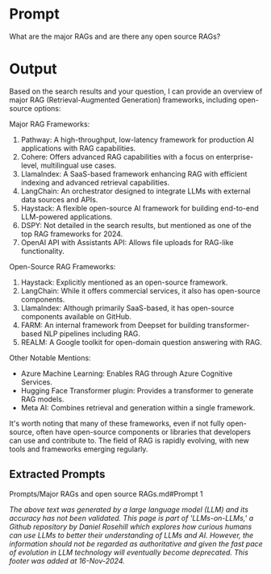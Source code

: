 # Prompt

What are the major RAGs and are there any open source RAGs?

# Output

Based on the search results and your question, I can provide an overview of major RAG (Retrieval-Augmented Generation) frameworks, including open-source options:

Major RAG Frameworks:

1. Pathway: A high-throughput, low-latency framework for production AI applications with RAG capabilities.
2. Cohere: Offers advanced RAG capabilities with a focus on enterprise-level, multilingual use cases.
3. LlamaIndex: A SaaS-based framework enhancing RAG with efficient indexing and advanced retrieval capabilities.
4. LangChain: An orchestrator designed to integrate LLMs with external data sources and APIs.
5. Haystack: A flexible open-source AI framework for building end-to-end LLM-powered applications.
6. DSPY: Not detailed in the search results, but mentioned as one of the top RAG frameworks for 2024.
7. OpenAI API with Assistants API: Allows file uploads for RAG-like functionality.

Open-Source RAG Frameworks:

1. Haystack: Explicitly mentioned as an open-source framework.
2. LangChain: While it offers commercial services, it also has open-source components.
3. LlamaIndex: Although primarily SaaS-based, it has open-source components available on GitHub.
4. FARM: An internal framework from Deepset for building transformer-based NLP pipelines including RAG.
5. REALM: A Google toolkit for open-domain question answering with RAG.

Other Notable Mentions:

- Azure Machine Learning: Enables RAG through Azure Cognitive Services.
- Hugging Face Transformer plugin: Provides a transformer to generate RAG models.
- Meta AI: Combines retrieval and generation within a single framework.

It's worth noting that many of these frameworks, even if not fully open-source, often have open-source components or libraries that developers can use and contribute to. The field of RAG is rapidly evolving, with new tools and frameworks emerging regularly.

## Extracted Prompts

Prompts/Major RAGs and open source RAGs.md#Prompt 1

*The above text was generated by a large language model (LLM) and its accuracy has not been validated. This page is part of 'LLMs-on-LLMs,' a Github repository by Daniel Rosehill which explores how curious humans can use LLMs to better their understanding of LLMs and AI. However, the information should not be regarded as authoritative and given the fast pace of evolution in LLM technology will eventually become deprecated. This footer was added at 16-Nov-2024.*


